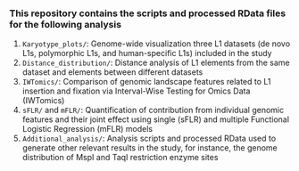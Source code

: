 ### This repository contains the scripts and processed RData files for the following analysis

1. `Karyotype_plots/`: Genome-wide visualization three L1 datasets (de novo L1s, polymorphic L1s, and human-specific L1s) included in the study
2. `Distance_distribution/`: Distance analysis of L1 elements from the same dataset and elements between different datasets
3. `IWTomics/`: Comparison of genomic landscape features related to L1 insertion and fixation via Interval-Wise Testing for Omics Data (IWTomics) 
4. `sFLR/` and `mFLR/`: Quantification of contribution from individual genomic features and their joint effect using single (sFLR) and multiple Functional Logistic Regression (mFLR) models 
5. `Additional_analysis/`: Analysis scripts and processed RData used to generate other relevant results in the study, for instance, the genome distribution of MspI and TaqI restriction enzyme sites
